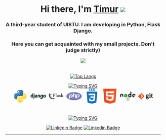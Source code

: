 
<h1 align="center">Hi there, I'm <a href="https://vk.com/timuuuu" target="_blank">Timur</a>
<img src="https://github.com/blackcater/blackcater/raw/main/images/Hi.gif" height="32"/></h1>

<div align="center">
  <h3 align="center">A third-year student of UlSTU. I am developing in Python, Flask Django.</h3>
  <h3 align="center">Here you can get acquainted with my small projects. Don't judge strictly)</h3>
</div>

<div id="header" align="center">
  <img src="https://media3.giphy.com/media/qgQUggAC3Pfv687qPC/giphy.gif?cid=ecf05e47ernpx328atcos08fgdysyckqizc8jq0lv5f3gdll&rid=giphy.gif&ct=g" width="40%" cursor="defolt"/>
</div>

<br>



<div align="center">
  
[![Top Langs](https://github-readme-stats.vercel.app/api/top-langs/?username=timurgayazov)](https://github.com/anuraghazra/github-readme-stats)
  
</div>

<div align="center">
    <a href="https://git.io/typing-svg"><img src="https://readme-typing-svg.herokuapp.com?font=Fira+Code&weight=100&pause=1000&repeat=true&width=220&height=30&lines=Languages+and+Tools%3A" alt="Typing SVG" /></a>
  </div>

<div align="center">
  <img src="https://github.com/devicons/devicon/blob/master/icons/python/python-original.svg" title="Python" alt="Python" width="50" height="50"/>&nbsp;
  <img src="https://github.com/devicons/devicon/blob/master/icons/django/django-plain-wordmark.svg" title="Django" alt="Django" width="50" height="50"/>&nbsp;
  <img src="https://github.com/devicons/devicon/blob/master/icons/flask/flask-original-wordmark.svg" title="Flask" alt="Flask" width="50" height="50"/>&nbsp;
   <img src="https://github.com/devicons/devicon/blob/master/icons/php/php-plain.svg" title="Php" alt="Php" width="50" height="50"/>&nbsp;
  <img src="https://github.com/devicons/devicon/blob/master/icons/css3/css3-plain-wordmark.svg"  title="CSS3" alt="CSS" width="50" height="50"/>&nbsp;
  <img src="https://github.com/devicons/devicon/blob/master/icons/html5/html5-original.svg" title="HTML5" alt="HTML" width="50" height="50"/>&nbsp;
  <img src="https://github.com/devicons/devicon/blob/master/icons/nodejs/nodejs-original-wordmark.svg" title="NodeJS" alt="NodeJS" width="50" height="50"/>&nbsp;
  <img src="https://github.com/devicons/devicon/blob/master/icons/git/git-original-wordmark.svg" title="Git" **alt="Git" width="50" height="50"/>
</div>

<br>
<br>
<div id="badges" align="center">
  <div align="center">
    <a href="https://git.io/typing-svg" align="center"><img src="https://readme-typing-svg.herokuapp.com?font=Fira+Code&weight=100&pause=1000&repeat=true&width=180&height=30&lines=Contact+with+me%3A" alt="Typing SVG" /></a>
  </div>
  
  [![Linkedin Badge](https://img.shields.io/badge/Vk-blue?style=for-the-badge&logo=vk&logoColor=white)](https://vk.com/timuuuu)
  [![Linkedin Badge](https://img.shields.io/badge/Telegram-blue?style=for-the-badge&logo=telegram&logoColor=white)](https://t.me/timuuuuuuuuuu)
  
</div>

  
***
